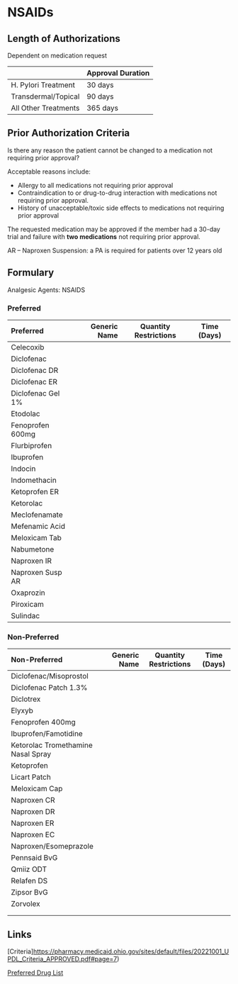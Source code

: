 # NSAIDs

## Length of Authorizations

Dependent on medication request

|                      | Approval Duration |
| -------------------- | ----------------- |
| H. Pylori Treatment  | 30 days           |
| Transdermal/Topical  | 90 days           |
| All Other Treatments | 365 days          |

## Prior Authorization Criteria

Is there any reason the patient cannot be changed to a medication not requiring prior approval?

Acceptable reasons include:

-   Allergy to all medications not requiring prior approval
-   Contraindication to or drug-to-drug interaction with medications not requiring prior approval.
-   History of unacceptable/toxic side effects to medications not requiring prior approval

The requested medication may be approved if the member had a 30-day trial and failure with **two medications** not requiring prior approval.

AR – Naproxen Suspension: a PA is required for patients over 12 years old

## Formulary

Analgesic Agents: NSAIDS

### Preferred

| Preferred         | Generic Name | Quantity Restrictions | Time (Days) |
| :---------------- | -----------: | :-------------------: | :---------: |
| Celecoxib         |              |                       |             |
| Diclofenac        |              |                       |             |
| Diclofenac DR     |              |                       |             |
| Diclofenac ER     |              |                       |             |
| Diclofenac Gel 1% |              |                       |             |
| Etodolac          |              |                       |             |
| Fenoprofen 600mg  |              |                       |             |
| Flurbiprofen      |              |                       |             |
| Ibuprofen         |              |                       |             |
| Indocin           |              |                       |             |
| Indomethacin      |              |                       |             |
| Ketoprofen ER     |              |                       |             |
| Ketorolac         |              |                       |             |
| Meclofenamate     |              |                       |             |
| Mefenamic Acid    |              |                       |             |
| Meloxicam Tab     |              |                       |             |
| Nabumetone        |              |                       |             |
| Naproxen IR       |              |                       |             |
| Naproxen Susp AR  |              |                       |             |
| Oxaprozin         |              |                       |             |
| Piroxicam         |              |                       |             |
| Sulindac          |              |                       |             |

### Non-Preferred

| Non-Preferred                      | Generic Name | Quantity Restrictions | Time (Days) |
| :--------------------------------- | -----------: | :-------------------: | :---------: |
| Diclofenac/Misoprostol             |              |                       |             |
| Diclofenac Patch 1.3%              |              |                       |             |
| Diclotrex                          |              |                       |             |
| Elyxyb                             |              |                       |             |
| Fenoprofen 400mg                   |              |                       |             |
| Ibuprofen/Famotidine               |              |                       |             |
| Ketorolac Tromethamine Nasal Spray |              |                       |             |
| Ketoprofen                         |              |                       |             |
| Licart Patch                       |              |                       |             |
| Meloxicam Cap                      |              |                       |             |
| Naproxen CR                        |              |                       |             |
| Naproxen DR                        |              |                       |             |
| Naproxen ER                        |              |                       |             |
| Naproxen EC                        |              |                       |             |
| Naproxen/Esomeprazole              |              |                       |             |
| Pennsaid BvG                       |              |                       |             |
| Qmiiz ODT                          |              |                       |             |
| Relafen DS                         |              |                       |             |
| Zipsor BvG                         |              |                       |             |
| Zorvolex                           |              |                       |             |
|                                    |              |                       |             |
|                                    |              |                       |             |

## Links

[Criteria]https://pharmacy.medicaid.ohio.gov/sites/default/files/20221001_UPDL_Criteria_APPROVED.pdf#page=7)

[Preferred Drug List](https://pharmacy.medicaid.ohio.gov/sites/default/files/20221001_UPDL_APPROVED_.pdf#page=7)